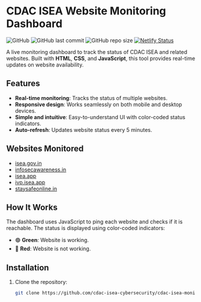 # CDAC ISEA Website Monitoring Dashboard
![GitHub](https://img.shields.io/badge/license-MIT-blue) ![GitHub last commit](https://img.shields.io/github/last-commit/cdac-isea-cybersecurity/cdac-isea-monitoring) ![GitHub repo size](https://img.shields.io/github/repo-size/cdac-isea-cybersecurity/cdac-isea-monitoring) [![Netlify Status](https://api.netlify.com/api/v1/badges/77bef363-9ed7-4dfc-a6e2-1fc7e6d5beb0/deploy-status)](https://app.netlify.com/sites/cdacstatus/deploys)


A live monitoring dashboard to track the status of CDAC ISEA and related websites. Built with **HTML**, **CSS**, and **JavaScript**, this tool provides real-time updates on website availability.

## Features
- **Real-time monitoring**: Tracks the status of multiple websites.
- **Responsive design**: Works seamlessly on both mobile and desktop devices.
- **Simple and intuitive**: Easy-to-understand UI with color-coded status indicators.
- **Auto-refresh**: Updates website status every 5 minutes.

## Websites Monitored
- [isea.gov.in](https://isea.gov.in)
- [infosecawareness.in](https://infosecawareness.in)
- [isea.app](https://isea.app)
- [ivp.isea.app](https://ivp.isea.app)
- [staysafeonline.in](https://staysafeonline.in)

## How It Works
The dashboard uses JavaScript to ping each website and checks if it is reachable. The status is displayed using color-coded indicators:
- 🟢 **Green**: Website is working.
- 🔴 **Red**: Website is not working.

## Installation
1. Clone the repository:
   ```bash
   git clone https://github.com/cdac-isea-cybersecurity/cdac-isea-monitoring.git

